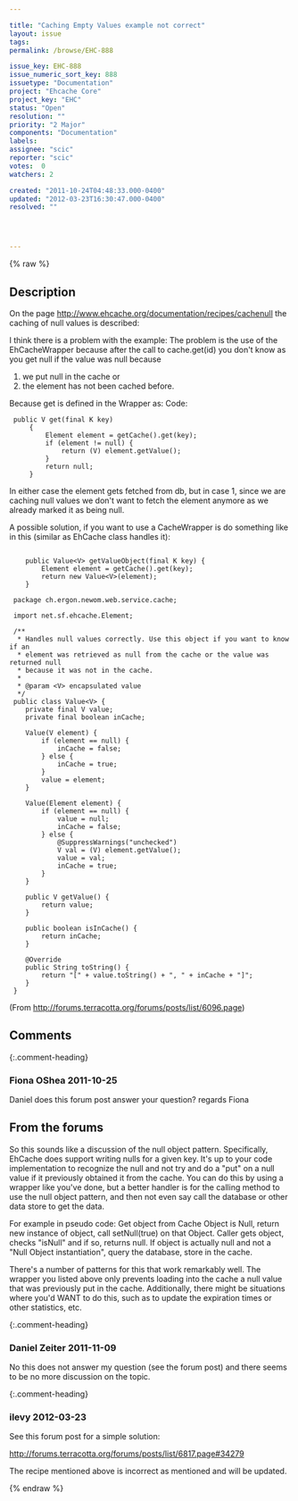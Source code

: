 ```yaml
---

title: "Caching Empty Values example not correct"
layout: issue
tags: 
permalink: /browse/EHC-888

issue_key: EHC-888
issue_numeric_sort_key: 888
issuetype: "Documentation"
project: "Ehcache Core"
project_key: "EHC"
status: "Open"
resolution: ""
priority: "2 Major"
components: "Documentation"
labels: 
assignee: "scic"
reporter: "scic"
votes:  0
watchers: 2

created: "2011-10-24T04:48:33.000-0400"
updated: "2012-03-23T16:30:47.000-0400"
resolved: ""




---
```


{% raw %}

## Description

<div markdown="1" class="description">

On the page http://www.ehcache.org/documentation/recipes/cachenull the caching of null values is described:

I think there is a problem with the example:
The problem is the use of the EhCacheWrapper because after the call to cache.get(id) you don't know as you get null if the value was null because
1. we put null in the cache
or
2. the element has not been cached before.

Because get is defined in the Wrapper as:
Code:


```
 public V get(final K key) 
     {
         Element element = getCache().get(key);
         if (element != null) {
             return (V) element.getValue();
         }
         return null;
     }
```




In either case the element gets fetched from db, but in case 1, since we are caching null values we don't want to fetch the element anymore as we already marked it as being null.

A possible solution, if you want to use a CacheWrapper is do something like in this (similar as EhCache class handles it):


```

 	public Value<V> getValueObject(final K key) {
 		Element element = getCache().get(key);
 		return new Value<V>(element);
 	}
 
 package ch.ergon.newom.web.service.cache;
 
 import net.sf.ehcache.Element;
 
 /**
  * Handles null values correctly. Use this object if you want to know if an
  * element was retrieved as null from the cache or the value was returned null
  * because it was not in the cache.
  * 
  * @param <V> encapsulated value
  */
 public class Value<V> {
 	private final V value;
 	private final boolean inCache;
 
 	Value(V element) {
 		if (element == null) {
 			inCache = false;
 		} else {
 			inCache = true;
 		}
 		value = element;
 	}
 	
 	Value(Element element) {
 		if (element == null) {
 			value = null;
 			inCache = false;
 		} else {
 			@SuppressWarnings("unchecked")
 			V val = (V) element.getValue();
 			value = val;
 			inCache = true;
 		}
 	}
 	
 	public V getValue() {
 		return value;
 	}
 
 	public boolean isInCache() {
 		return inCache;
 	}
 	
 	@Override
 	public String toString() {
 		return "[" + value.toString() + ", " + inCache + "]";
 	}
 }
```



(From http://forums.terracotta.org/forums/posts/list/6096.page)

</div>

## Comments


{:.comment-heading}
### **Fiona OShea** <span class="date">2011-10-25</span>

<div markdown="1" class="comment">

Daniel does this forum post answer your question?
regards
Fiona


From the forums
----
So this sounds like a discussion of the null object pattern. Specifically, EhCache does support writing nulls for a given key. It's up to your code implementation to recognize the null and not try and do a "put" on a null value if it previously obtained it from the cache. You can do this by using a wrapper like you've done, but a better handler is for the calling method to use the null object pattern, and then not even say call the database or other data store to get the data. 

For example in pseudo code: 
Get object from Cache 
Object is Null, return new instance of object, call setNull(true) on that Object. 
Caller gets object, checks "isNull" and if so, returns null. If object is actually null and not a "Null Object instantiation", query the database, store in the cache. 

There's a number of patterns for this that work remarkably well. The wrapper you listed above only prevents loading into the cache a null value that was previously put in the cache. Additionally, there might be situations where you'd WANT to do this, such as to update the expiration times or other statistics, etc. 
   

</div>


{:.comment-heading}
### **Daniel Zeiter** <span class="date">2011-11-09</span>

<div markdown="1" class="comment">

No this does not answer my question (see the forum post) and there seems to be no more discussion on the topic.

</div>


{:.comment-heading}
### **ilevy** <span class="date">2012-03-23</span>

<div markdown="1" class="comment">

See this forum post for a simple solution:

http://forums.terracotta.org/forums/posts/list/6817.page#34279

The recipe mentioned above is incorrect as mentioned and will be updated.

</div>



{% endraw %}

